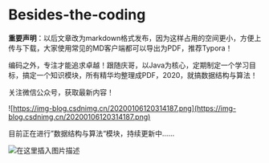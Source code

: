 # Besides-the-coding
**重要声明**：以后文章改为markdown格式发布，因为这样占用的空间更小，方便上传与下载，大家使用常见的MD客户端都可以导出为PDF，推荐Typora！

编码之外，专注才能追求卓越！跟随庆哥，以Java为核心，定期制定一个学习目标，搞定一个知识模块，所有精华均整理成PDF，2020，就搞数据结构与算法！

关注微信公众号，获取最新内容！

![https://img-blog.csdnimg.cn/20200106120314187.png](https://img-blog.csdnimg.cn/20200106120314187.png)

目前正在进行”数据结构与算法“模块，持续更新中……

![在这里插入图片描述](https://img-blog.csdnimg.cn/20200311223407561.png?x-oss-process=image/watermark,type_ZmFuZ3poZW5naGVpdGk,shadow_10,text_aHR0cHM6Ly9ibG9nLmNzZG4ubmV0L3NpbmF0XzMzOTIxMTA1,size_16,color_FFFFFF,t_70)

